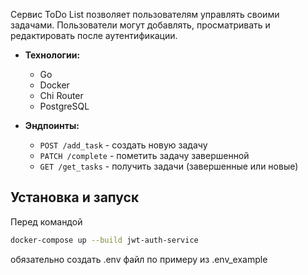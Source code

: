 Сервис ToDo List позволяет пользователям управлять своими задачами.
Пользователи могут добавлять, просматривать и редактировать после аутентификации.

- **Технологии:**
    - Go
    - Docker
    - Chi Router
    - PostgreSQL

- **Эндпоинты:**
    - `POST /add_task` - создать новую задачу
    - `PATCH /complete` - пометить задачу завершенной
    - `GET /get_tasks` - получить задачи (завершенные или новые)

## Установка и запуск
Перед командой
```bash
docker-compose up --build jwt-auth-service
```
обязательно создать .env файл по примеру из .env_example